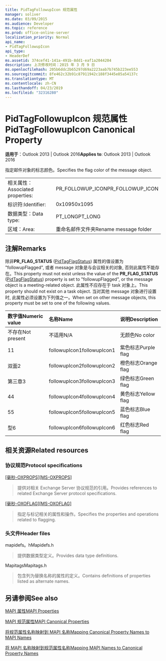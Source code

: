 ```yaml
---
title: PidTagFollowupIcon 规范属性
manager: soliver
ms.date: 03/09/2015
ms.audience: Developer
ms.topic: reference
ms.prod: office-online-server
localization_priority: Normal
api_name:
- PidTagFollowupIcon
api_type:
- HeaderDef
ms.assetid: 374cef41-141a-491b-8dd1-eaf1a2044204
description: 上次修改时间：2015 年 3 月 9 日
ms.openlocfilehash: 205b6ddc2b65297d69a2223aab7b745b223ee553
ms.sourcegitcommit: 8fe462c32b91c87911942c188f3445e85a54137c
ms.translationtype: MT
ms.contentlocale: zh-CN
ms.lasthandoff: 04/23/2019
ms.locfileid: "32316280"
---
```

# <a name="pidtagfollowupicon-canonical-property"></a><span data-ttu-id="49c20-103">PidTagFollowupIcon 规范属性</span><span class="sxs-lookup"><span data-stu-id="49c20-103">PidTagFollowupIcon Canonical Property</span></span>

  
  
<span data-ttu-id="49c20-104">**适用于**：Outlook 2013 | Outlook 2016</span><span class="sxs-lookup"><span data-stu-id="49c20-104">**Applies to**: Outlook 2013 | Outlook 2016</span></span> 
  
<span data-ttu-id="49c20-105">指定邮件对象的标志颜色。</span><span class="sxs-lookup"><span data-stu-id="49c20-105">Specifies the flag color of the message object.</span></span>
  
|||
|:-----|:-----|
|<span data-ttu-id="49c20-106">相关属性：</span><span class="sxs-lookup"><span data-stu-id="49c20-106">Associated properties:</span></span>  <br/> |<span data-ttu-id="49c20-107">PR_FOLLOWUP_ICON</span><span class="sxs-lookup"><span data-stu-id="49c20-107">PR_FOLLOWUP_ICON</span></span>  <br/> |
|<span data-ttu-id="49c20-108">标识符:</span><span class="sxs-lookup"><span data-stu-id="49c20-108">Identifier:</span></span>  <br/> |<span data-ttu-id="49c20-109">0x1095</span><span class="sxs-lookup"><span data-stu-id="49c20-109">0x1095</span></span>  <br/> |
|<span data-ttu-id="49c20-110">数据类型：</span><span class="sxs-lookup"><span data-stu-id="49c20-110">Data type:</span></span>  <br/> |<span data-ttu-id="49c20-111">PT_LONG</span><span class="sxs-lookup"><span data-stu-id="49c20-111">PT_LONG</span></span>  <br/> |
|<span data-ttu-id="49c20-112">区域：</span><span class="sxs-lookup"><span data-stu-id="49c20-112">Area:</span></span>  <br/> |<span data-ttu-id="49c20-113">重命名邮件文件夹</span><span class="sxs-lookup"><span data-stu-id="49c20-113">Rename message folder</span></span>  <br/> |
   
## <a name="remarks"></a><span data-ttu-id="49c20-114">注解</span><span class="sxs-lookup"><span data-stu-id="49c20-114">Remarks</span></span>

<span data-ttu-id="49c20-115">除非**PR_FLAG_STATUS** ([PidTagFlagStatus](pidtagflagstatus-canonical-property.md)) 属性的值设置为 "followupFlagged", 或者 message 对象是与会议相关的对象, 否则此属性不能存在。</span><span class="sxs-lookup"><span data-stu-id="49c20-115">This property must not exist unless the value of the **PR_FLAG_STATUS** ([PidTagFlagStatus](pidtagflagstatus-canonical-property.md)) property is set to "followupFlagged", or the message object is a meeting-related object.</span></span> <span data-ttu-id="49c20-116">此属性不应存在于 task 对象上。</span><span class="sxs-lookup"><span data-stu-id="49c20-116">This property should not exist on a task object.</span></span> <span data-ttu-id="49c20-117">当对其他 message 对象进行设置时, 此属性必须设置为下列值之一。</span><span class="sxs-lookup"><span data-stu-id="49c20-117">When set on other message objects, this property must be set to one of the following values.</span></span>
  
|<span data-ttu-id="49c20-118">**数字值**</span><span class="sxs-lookup"><span data-stu-id="49c20-118">**Numeric value**</span></span>|<span data-ttu-id="49c20-119">**名称**</span><span class="sxs-lookup"><span data-stu-id="49c20-119">**Name**</span></span>|<span data-ttu-id="49c20-120">**说明**</span><span class="sxs-lookup"><span data-stu-id="49c20-120">**Description**</span></span>|
|:-----|:-----|:-----|
|<span data-ttu-id="49c20-121">不存在</span><span class="sxs-lookup"><span data-stu-id="49c20-121">Not present</span></span>  <br/> |<span data-ttu-id="49c20-122">不适用</span><span class="sxs-lookup"><span data-stu-id="49c20-122">N/A</span></span>  <br/> |<span data-ttu-id="49c20-123">无颜色</span><span class="sxs-lookup"><span data-stu-id="49c20-123">No color</span></span>  <br/> |
|<span data-ttu-id="49c20-124">1</span><span class="sxs-lookup"><span data-stu-id="49c20-124">1</span></span>  <br/> |<span data-ttu-id="49c20-125">followupIcon1</span><span class="sxs-lookup"><span data-stu-id="49c20-125">followupIcon1</span></span>  <br/> |<span data-ttu-id="49c20-126">紫色标志</span><span class="sxs-lookup"><span data-stu-id="49c20-126">Purple flag</span></span>  <br/> |
|<span data-ttu-id="49c20-127">双面</span><span class="sxs-lookup"><span data-stu-id="49c20-127">2</span></span>  <br/> |<span data-ttu-id="49c20-128">followupIcon2</span><span class="sxs-lookup"><span data-stu-id="49c20-128">followupIcon2</span></span>  <br/> |<span data-ttu-id="49c20-129">橙色标志</span><span class="sxs-lookup"><span data-stu-id="49c20-129">Orange flag</span></span>  <br/> |
|<span data-ttu-id="49c20-130">第三章</span><span class="sxs-lookup"><span data-stu-id="49c20-130">3</span></span>  <br/> |<span data-ttu-id="49c20-131">followupIcon3</span><span class="sxs-lookup"><span data-stu-id="49c20-131">followupIcon3</span></span>  <br/> |<span data-ttu-id="49c20-132">绿色标志</span><span class="sxs-lookup"><span data-stu-id="49c20-132">Green flag</span></span>  <br/> |
|<span data-ttu-id="49c20-133">4</span><span class="sxs-lookup"><span data-stu-id="49c20-133">4</span></span>  <br/> |<span data-ttu-id="49c20-134">followupIcon4</span><span class="sxs-lookup"><span data-stu-id="49c20-134">followupIcon4</span></span>  <br/> |<span data-ttu-id="49c20-135">黄色标志</span><span class="sxs-lookup"><span data-stu-id="49c20-135">Yellow flag</span></span>  <br/> |
|<span data-ttu-id="49c20-136">5</span><span class="sxs-lookup"><span data-stu-id="49c20-136">5</span></span>  <br/> |<span data-ttu-id="49c20-137">followupIcon5</span><span class="sxs-lookup"><span data-stu-id="49c20-137">followupIcon5</span></span>  <br/> |<span data-ttu-id="49c20-138">蓝色标志</span><span class="sxs-lookup"><span data-stu-id="49c20-138">Blue flag</span></span>  <br/> |
|<span data-ttu-id="49c20-139">型</span><span class="sxs-lookup"><span data-stu-id="49c20-139">6</span></span>  <br/> |<span data-ttu-id="49c20-140">followupIcon6</span><span class="sxs-lookup"><span data-stu-id="49c20-140">followupIcon6</span></span>  <br/> |<span data-ttu-id="49c20-141">红色标志</span><span class="sxs-lookup"><span data-stu-id="49c20-141">Red flag</span></span>  <br/> |
   
## <a name="related-resources"></a><span data-ttu-id="49c20-142">相关资源</span><span class="sxs-lookup"><span data-stu-id="49c20-142">Related resources</span></span>

### <a name="protocol-specifications"></a><span data-ttu-id="49c20-143">协议规范</span><span class="sxs-lookup"><span data-stu-id="49c20-143">Protocol specifications</span></span>

<span data-ttu-id="49c20-144">[[毫秒-OXPROPS]](https://msdn.microsoft.com/library/f6ab1613-aefe-447d-a49c-18217230b148%28Office.15%29.aspx)</span><span class="sxs-lookup"><span data-stu-id="49c20-144">[[MS-OXPROPS]](https://msdn.microsoft.com/library/f6ab1613-aefe-447d-a49c-18217230b148%28Office.15%29.aspx)</span></span>
  
> <span data-ttu-id="49c20-145">提供对相关 Exchange Server 协议规范的引用。</span><span class="sxs-lookup"><span data-stu-id="49c20-145">Provides references to related Exchange Server protocol specifications.</span></span>
    
<span data-ttu-id="49c20-146">[[毫秒-OXOFLAG]](https://msdn.microsoft.com/library/f1e50be4-ed30-4c2a-b5cb-8ff3aaaf9b91%28Office.15%29.aspx)</span><span class="sxs-lookup"><span data-stu-id="49c20-146">[[MS-OXOFLAG]](https://msdn.microsoft.com/library/f1e50be4-ed30-4c2a-b5cb-8ff3aaaf9b91%28Office.15%29.aspx)</span></span>
  
> <span data-ttu-id="49c20-147">指定与标记相关的属性和操作。</span><span class="sxs-lookup"><span data-stu-id="49c20-147">Specifies the properties and operations related to flagging.</span></span>
    
### <a name="header-files"></a><span data-ttu-id="49c20-148">头文件</span><span class="sxs-lookup"><span data-stu-id="49c20-148">Header files</span></span>

<span data-ttu-id="49c20-149">mapidefs。h</span><span class="sxs-lookup"><span data-stu-id="49c20-149">Mapidefs.h</span></span>
  
> <span data-ttu-id="49c20-150">提供数据类型定义。</span><span class="sxs-lookup"><span data-stu-id="49c20-150">Provides data type definitions.</span></span>
    
<span data-ttu-id="49c20-151">Mapitags</span><span class="sxs-lookup"><span data-stu-id="49c20-151">Mapitags.h</span></span>
  
> <span data-ttu-id="49c20-152">包含列为替换名称的属性的定义。</span><span class="sxs-lookup"><span data-stu-id="49c20-152">Contains definitions of properties listed as alternate names.</span></span>
    
## <a name="see-also"></a><span data-ttu-id="49c20-153">另请参阅</span><span class="sxs-lookup"><span data-stu-id="49c20-153">See also</span></span>



[<span data-ttu-id="49c20-154">MAPI 属性</span><span class="sxs-lookup"><span data-stu-id="49c20-154">MAPI Properties</span></span>](mapi-properties.md)
  
[<span data-ttu-id="49c20-155">MAPI 规范属性</span><span class="sxs-lookup"><span data-stu-id="49c20-155">MAPI Canonical Properties</span></span>](mapi-canonical-properties.md)
  
[<span data-ttu-id="49c20-156">将规范属性名称映射到 MAPI 名称</span><span class="sxs-lookup"><span data-stu-id="49c20-156">Mapping Canonical Property Names to MAPI Names</span></span>](mapping-canonical-property-names-to-mapi-names.md)
  
[<span data-ttu-id="49c20-157">将 MAPI 名称映射到规范属性名称</span><span class="sxs-lookup"><span data-stu-id="49c20-157">Mapping MAPI Names to Canonical Property Names</span></span>](mapping-mapi-names-to-canonical-property-names.md)

